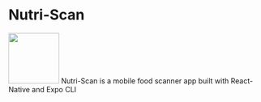 # Nutri-Scan
<img src="http://teoudovcic.com/GH-icon.png" width=100 height=100/>
Nutri-Scan is a mobile food scanner app built with React-Native and Expo CLI
